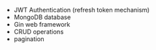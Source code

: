 - JWT Authentication (refresh token mechanism)
- MongoDB database
- Gin web framework
- CRUD operations
- pagination
